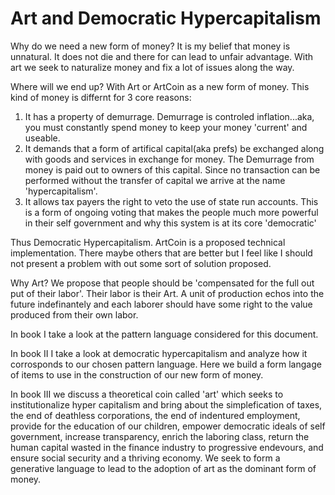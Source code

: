 # Art and Democratic Hypercapitalism

Why do we need a new form of money?  It is my belief that money is unnatural. It does not die and there for can lead to unfair advantage.  With art we seek to naturalize money and fix a lot of issues along the way.

Where will we end up?  With Art or ArtCoin as a new form of money.  This kind of money is differnt for 3 core reasons:

1. It has a property of demurrage.  Demurrage is controled inflation...aka, you must constantly spend money to keep your money 'current' and useable.
2. It demands that a form of artifical capital(aka prefs) be exchanged along with goods and services in exchange for money.  The Demurrage from money is paid out to owners of this capital.  Since no transaction can be performed without the transfer of capital we arrive at the name 'hypercapitalism'.
3. It allows tax payers the right to veto the use of state run accounts.  This is a form of ongoing voting that makes the people much more powerful in their self government and why this system is at its core 'democratic'


Thus Democratic Hypercapitalism.  ArtCoin is a proposed technical implementation.  There maybe others that are better but I feel like I should not present a problem with out some sort of solution proposed.

Why Art?  We propose that people should be 'compensated for the full out put of their labor'.  Their labor is their Art.  A unit of production echos into the future indefinantely and each laborer should have some right to the value produced from their own labor.

In book I take a look at the pattern language considered for this document.

In book II I take a look at democratic hypercapitalism and analyze how it corrosponds to our chosen pattern language.  Here we build a form langage of items to use in the construction of our new form of money.

In book III we discuss a theoretical coin called 'art' which seeks to institutionalize hyper capitalism and bring about the simplefication of taxes, the end of deathless corporations, the end of indentured employment, provide for the education of our children, empower democratic ideals of self government, increase transparency, enrich the laboring class, return the human capital wasted in the finance industry to progressive endevours, and ensure social security and a thriving economy.  We seek to form a generative language to lead to the adoption of art as the dominant form of money.


